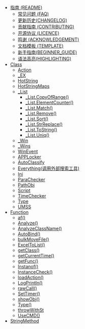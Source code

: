 -   [指南 (README)](README.md)
    -   [常见问题 (FAQ)](BeanLib_FQA.md)
    -   [更新历史(CHANGELOG)](更新历史(CHANGELOG).md)
    -   [贡献指南 (CONTRIBUTING)](BeanLib_CONTRIBUTING.md)
    -   [开源协议 (LICENCE)](LICENCE)
    -   [鸣谢 (ACKNOWLEDGEMENT)](BeanLib_ACKNOWLEDGEMENT.md)
    -   [文档模板 (TEMPLATE)](TEMPLATE.md)
    -   [新手指南(BEGINNER\_GUIDE)](新手指南(BEGINNER_GUIDE).md)
    -   [语法高亮(HIGHLIGHTING)](HIGHLIGHTING.md)
-   [Class](Action.md)
    -   [Action](Action.md)
    -   [\_EX](_EX.md)
    -   [HotString](HotString.md)
    -   [HotStringMaps](HotStringMaps.md)
    -   [\_List](_List.md)
        -   [\_List.CopyOfRange()](_List/_List.CopyOfRange().md)
        -   [\_List.ElementCounter()](_List/_List.ElementCounter().md)
        -   [\_List.Match()](Match().md)
        -   [\_List.Remove()](_List/_List.Remove().md)
        -   [\_List.Sort()](_List/_List.Sort().md)
        -   [\_List.StrReplace()](_List/_List.StrReplace().md)
        -   [\_List.ToString()](_List.ToString().md)
        -   [\_List.Uniq()](_List/_List.Uniq().md)
    -   [\_Win](_Win.md)
    -   [\_Wins](_Wins.md)
    -   [WinEvent](WinEvent.md)
    -   [APPLocker](APPLocker.md)
    -   [AutoClassify](AutoClassify.md)
    -   [Everything(调用外部搜索工具)](Everything.md)
    -   [Ini](Ini.md)
    -   [ParaChecker](ParaChecker.md)
    -   [PathObj](PathObj.md)
    -   [Script](Script.md)
    -   [TimeChecker](TimeChecker.md)
    -   [Type](Type.md)
    -   [UMSS](UMSS.md)
-   [Function](Function.md)
	-   [af()](af().md)
	-   [Analyze()](Analyze().md)
	-   [AnalyzeClassName()](AnalyzeClassName().md)
	-   [AutoBind()](AutoBind().md)
	-   [bulkMoveFile()](bulkMoveFile.md)
	-   [ExcelToList()](ExcelToList().md)
	-   [getClass()](getClass().md)
	-   [getCurrentTime()](getCurrentTime.md)
	-   [getFunc()](getFunc.md)
	-   [Instanof()](Instanof().md)
	-   [InstanceCheck()](InstanceCheck().md)
	-   [loadAction()](loadAction().md)
	-   [LogPrintln()](LogPrintln().md)
	-   [rawCall()](rawCall.md)
	-   [SetTimer()](SetTimer.md)
	-   [showObj()](showObj().md)
	-   [Type()](Type().md)
	-   [throwWithSt](throwWithSt.md)
	-   [UseCMD()](UseCMD.md)
-   [StringMethod](StringMethod.md)